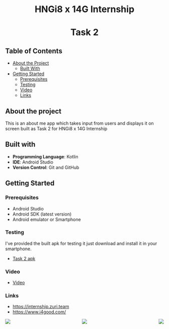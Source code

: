 # <div align="center">HNGi8 x 14G Internship</div>

# <div align="center">Task 2</div>




## Table of Contents

* [About the Project](#about-the-project)
  * [Built With](#built-with)
* [Getting Started](#getting-started)
  * [Prerequisites](#prerequisites)
  * [Testing](#testing)
  * [Video](#video)  
  * [Links](#links)


## About the project
This is an about me app which takes input from users and displays it on screen built as Task 2 for HNGi8 x 14G Internship
 
 ## Built with
 
- **Programming Language**: Kotlin
- **IDE**: Android Studio
- **Version Control**: Git and GitHub


## Getting Started

### Prerequisites   
 * Android Studio
 * Android SDK (latest version)
 * Android emulator or Smartphone


### Testing
I've provided the built apk for testing it just download and install it in your smartphone.

 * [Task 2 apk](https://github.com/bingJunior/Zuri_Internship/apk/)

### Video

 * [Video](https://github.com/bingJunior/Zuri_Internship/video/video_2021-08-18_20-37-00.mp4)

### Links

 * https://internship.zuri.team
 * https://www.i4good.com/
 
<div align="center">
 <img src="https://i.imgur.com/0XAciajb.jpg" align="left"/>
 <img src="https://i.imgur.com/FnwGyOA.png" align="centre"/>
<img src="https://i.imgur.com/4ctJnXv.png" align="right"/>
</div> 
